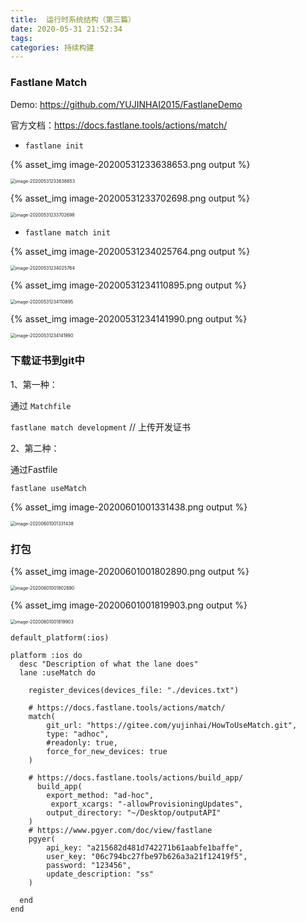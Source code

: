 ```yaml
---
title:  运行时系统结构（第三篇）
date: 2020-05-31 21:52:34
tags:
categories: 持续构建
---
```

### Fastlane Match



Demo: https://github.com/YUJINHAI2015/FastlaneDemo

官方文档：https://docs.fastlane.tools/actions/match/



- `fastlane init`

{% asset_img image-20200531233638653.png output %}

<img src="/Users/yujinhai/Library/Application Support/typora-user-images/image-20200531233638653.png" alt="image-20200531233638653" style="zoom:50%;" />



{% asset_img image-20200531233702698.png output %}



<img src="/Users/yujinhai/Library/Application Support/typora-user-images/image-20200531233702698.png" alt="image-20200531233702698" style="zoom:50%;" />



- `fastlane match init`

{% asset_img image-20200531234025764.png output %}



<img src="/Users/yujinhai/Library/Application Support/typora-user-images/image-20200531234025764.png" alt="image-20200531234025764" style="zoom:50%;" />

{% asset_img image-20200531234110895.png output %}



<img src="/Users/yujinhai/Library/Application Support/typora-user-images/image-20200531234110895.png" alt="image-20200531234110895" style="zoom:50%;" />

{% asset_img image-20200531234141990.png output %}



<img src="/Users/yujinhai/Library/Application Support/typora-user-images/image-20200531234141990.png" alt="image-20200531234141990" style="zoom:50%;" />



### 下载证书到git中

1、第一种：

通过 `Matchfile`

`fastlane match development` // 上传开发证书

2、第二种：

通过Fastfile

`fastlane useMatch`

{% asset_img image-20200601001331438.png output %}



<img src="/Users/yujinhai/Library/Application Support/typora-user-images/image-20200601001331438.png" alt="image-20200601001331438" style="zoom:50%;" />





### 打包

{% asset_img image-20200601001802890.png output %}



<img src="/Users/yujinhai/Library/Application Support/typora-user-images/image-20200601001802890.png" alt="image-20200601001802890" style="zoom:50%;" />



{% asset_img image-20200601001819903.png output %}



<img src="/Users/yujinhai/Library/Application Support/typora-user-images/image-20200601001819903.png" alt="image-20200601001819903" style="zoom:50%;" />





```
default_platform(:ios)

platform :ios do
  desc "Description of what the lane does"
  lane :useMatch do

    register_devices(devices_file: "./devices.txt")

    # https://docs.fastlane.tools/actions/match/
    match(
        git_url: "https://gitee.com/yujinhai/HowToUseMatch.git",
        type: "adhoc",
        #readonly: true,
        force_for_new_devices: true
    )    

    # https://docs.fastlane.tools/actions/build_app/
      build_app(
        export_method: "ad-hoc",
         export_xcargs: "-allowProvisioningUpdates", 
        output_directory: "~/Desktop/outputAPI"
    )
    # https://www.pgyer.com/doc/view/fastlane
    pgyer(
        api_key: "a215682d481d742271b61aabfe1baffe", 
        user_key: "06c794bc27fbe97b626a3a21f12419f5",
        password: "123456", 
        update_description: "ss"
    )

  end
end

```









